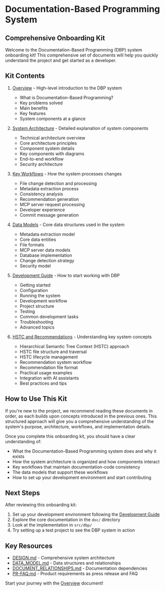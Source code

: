 # Documentation-Based Programming System
## Comprehensive Onboarding Kit

Welcome to the Documentation-Based Programming (DBP) system onboarding kit! This comprehensive set of documents will help you quickly understand the project and get started as a developer.

## Kit Contents

1. [Overview](01_overview.md) - High-level introduction to the DBP system
   - What is Documentation-Based Programming?
   - Key problems solved
   - Main benefits
   - Key features
   - System components at a glance

2. [System Architecture](02_system_architecture.md) - Detailed explanation of system components
   - Technical architecture overview
   - Core architecture principles
   - Component system details
   - Key components with diagrams
   - End-to-end workflow
   - Security architecture

3. [Key Workflows](03_key_workflows.md) - How the system processes changes
   - File change detection and processing
   - Metadata extraction process
   - Consistency analysis
   - Recommendation generation
   - MCP server request processing
   - Developer experience
   - Commit message generation

4. [Data Models](04_data_models.md) - Core data structures used in the system
   - Metadata extraction model
   - Core data entities
   - File formats
   - MCP server data models
   - Database implementation
   - Change detection strategy
   - Security model

5. [Development Guide](05_development_guide.md) - How to start working with DBP
   - Getting started
   - Configuration
   - Running the system
   - Development workflow
   - Project structure
   - Testing
   - Common development tasks
   - Troubleshooting
   - Advanced topics

6. [HSTC and Recommendations](06_hstc_and_recommendations.md) - Understanding key system concepts
   - Hierarchical Semantic Tree Context (HSTC) approach
   - HSTC file structure and traversal
   - HSTC lifecycle management
   - Recommendation system workflow
   - Recommendation file format
   - Practical usage examples
   - Integration with AI assistants
   - Best practices and tips

## How to Use This Kit

If you're new to the project, we recommend reading these documents in order, as each builds upon concepts introduced in the previous ones. This structured approach will give you a comprehensive understanding of the system's purpose, architecture, workflows, and implementation details.

Once you complete this onboarding kit, you should have a clear understanding of:

- What the Documentation-Based Programming system does and why it exists
- How the system architecture is organized and how components interact
- Key workflows that maintain documentation-code consistency
- The data models that support these workflows
- How to set up your development environment and start contributing

## Next Steps

After reviewing this onboarding kit:

1. Set up your development environment following the [Development Guide](05_development_guide.md)
2. Explore the core documentation in the `doc/` directory
3. Look at the implementation in `src/dbp/`
4. Try setting up a test project to see the DBP system in action

## Key Resources

- [DESIGN.md](../../doc/DESIGN.md) - Comprehensive system architecture
- [DATA_MODEL.md](../../doc/DATA_MODEL.md) - Data structures and relationships
- [DOCUMENT_RELATIONSHIPS.md](../../doc/DOCUMENT_RELATIONSHIPS.md) - Documentation dependencies
- [PR-FAQ.md](../../doc/PR-FAQ.md) - Product requirements as press release and FAQ

Start your journey with the [Overview](01_overview.md) document!
